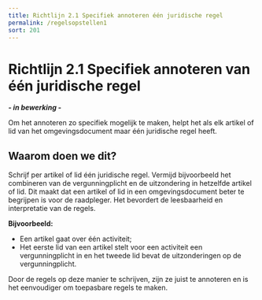 ```yaml
---
title: Richtlijn 2.1 Specifiek annoteren één juridische regel
permalink: /regelsopstellen1
sort: 201
---
```


# Richtlijn 2.1 Specifiek annoteren van één juridische regel

***- in bewerking -***

Om het annoteren zo specifiek mogelijk te maken, helpt het als elk artikel of lid van het omgevingsdocument maar één juridische regel heeft.

## Waarom doen we dit?
 
Schrijf per artikel of lid één juridische regel. Vermijd bijvoorbeeld het combineren van de vergunningplicht en de uitzondering in hetzelfde artikel of lid. Dit maakt dat een      artikel of lid in een omgevingsdocument beter te begrijpen is voor de raadpleger. Het bevordert de leesbaarheid en interpretatie van de regels.

**Bijvoorbeeld:** 
- Een artikel gaat over één activiteit; 
- Het eerste lid van een artikel stelt voor een activiteit een vergunningplicht in en het tweede lid bevat de uitzonderingen op de vergunningplicht. 

Door de regels op deze manier te schrijven, zijn ze juist te annoteren en is het eenvoudiger om toepasbare regels te maken.


